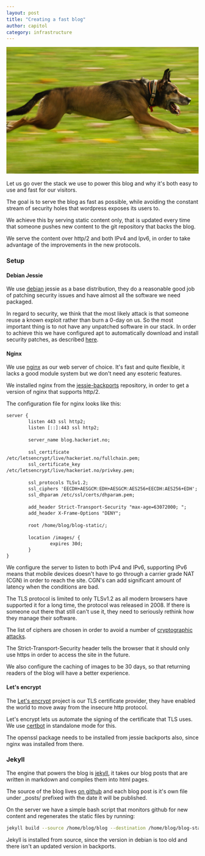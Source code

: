 ```yaml
---
layout: post
title: "Creating a fast blog"
author: capitol
category: infrastructure
---
```

![dog](/images/fast-dog.jpg)

Let us go over the stack we use to power this blog and why it's both easy to use
and fast for our visitors.

The goal is to serve the blog as fast as possible, while avoiding the constant
stream of security holes that wordpress exposes its users to.

We achieve this by serving static content only, that is updated every time that
someone pushes new content to the git repository that backs the blog.

We serve the content over http/2 and both IPv4 and Ipv6, in order to take
advantage of the improvements in the new protocols.

### Setup

#### Debian Jessie

We use [debian](https://www.debian.org/) jessie as a base distribution,
they do a reasonable good job of patching security issues and have almost all the
software we need packaged.

In regard to security, we think that the most likely attack is that someone
reuse a known exploit rather than burn a 0-day on us. So the most important
thing is to not have any unpatched software in our stack. In order to achieve this
we have configured apt to automatically download and install security patches,
as described [here](https://wiki.debian.org/UnattendedUpgrades).

#### Nginx

We use [nginx](https://nginx.org/) as our web server of choice. It's fast and
quite flexible, it lacks a good module system but we don't need any esoteric features.

We installed nginx from the [jessie-backports](https://backports.debian.org/Instructions/)
repository, in order to get a version of nginx that supports http/2.

The configuration file for nginx looks like this:
 
```text
server {
        listen 443 ssl http2;
        listen [::]:443 ssl http2;

        server_name blog.hackeriet.no;

        ssl_certificate /etc/letsencrypt/live/hackeriet.no/fullchain.pem;
        ssl_certificate_key /etc/letsencrypt/live/hackeriet.no/privkey.pem;

        ssl_protocols TLSv1.2;
        ssl_ciphers 'EECDH+AESGCM:EDH+AESGCM:AES256+EECDH:AES256+EDH';
        ssl_dhparam /etc/ssl/certs/dhparam.pem;

        add_header Strict-Transport-Security "max-age=63072000; ";
        add_header X-Frame-Options "DENY";

        root /home/blog/blog-static/;

        location /images/ {
                expires 30d;
        }
}
```

We configure the server to listen to both IPv4 and IPv6, supporting IPv6 means
that mobile devices doesn't have to go through a carrier grade NAT (CGN) in order to
reach the site. CGN's can add significant amount of latency when the conditions are
bad.

The TLS protocol is limited to only TLSv1.2 as all modern browsers have supported it
for a long time, the protocol was released in 2008. If there is someone out there 
that still can't use it, they need to seriously rethink how they manage their software.

The list of ciphers are chosen in order to avoid a number
of [cryptographic attacks](https://raymii.org/s/tutorials/Strong_SSL_Security_On_nginx.html).

The Strict-Transport-Security header tells the browser that it should only use
https in order to access the site in the future.

We also configure the caching of images to be 30 days, so that returning readers
of the blog will have a better experience.

#### Let's encrypt

The [Let's encrypt](https://letsencrypt.org/) project is our TLS certificate
provider, they have enabled the world to move away from the insecure http protocol.

Let's encrypt lets us automate the signing of the certificate that TLS uses. We
use [certbot](https://certbot.eff.org/) in standalone mode for this.

The openssl package needs to be installed from jessie backports also, since nginx was
installed from there.

### Jekyll

The engine that powers the blog is [jekyll](https://jekyllrb.com/), it takes our
blog posts that are written in markdown and compiles them into html pages.

The source of the blog lives [on github](https://github.com/hackeriet/blog) and each
blog post is it's own file under _posts/ prefixed with the date it will be published.

On the server we have a simple bash script that monitors github for new content
and regenerates the static files by running:

```bash
jekyll build --source /home/blog/blog --destination /home/blog/blog-static/
```

Jekyll is installed from source, since the version in debian is too old and there
isn't an updated version in backports.

